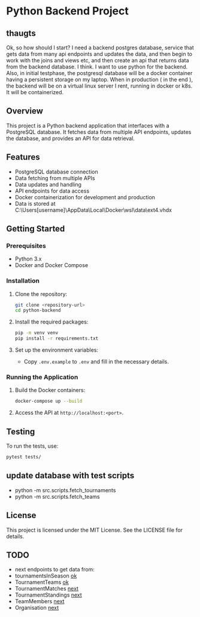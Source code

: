 # Python Backend Project
## thaugts
Ok, so how should I start? I need a backend postgres database, service that gets data from many api endpoints and updates the data, and then begin to work with the joins and views etc, and then create an api that returns data from the backend database. I think. I want to use python for the backend. Also, in initial testphase, the postgresql database will be a docker container having a persistent storage on my laptop. When in production ( in the end ), the backend will be on a virtual linux server I rent, running in docker or k8s. It will be containerized.

## Overview
This project is a Python backend application that interfaces with a PostgreSQL database. It fetches data from multiple API endpoints, updates the database, and provides an API for data retrieval.

## Features
- PostgreSQL database connection
- Data fetching from multiple APIs
- Data updates and handling
- API endpoints for data access
- Docker containerization for development and production
- Data is stored at C:\Users\[username]\AppData\Local\Docker\wsl\data\ext4.vhdx

## Getting Started

### Prerequisites
- Python 3.x
- Docker and Docker Compose

### Installation
1. Clone the repository:
   ```bash
   git clone <repository-url>
   cd python-backend
   ```

2. Install the required packages:
   ```bash
   pip -m venv venv
   pip install -r requirements.txt
   ```

3. Set up the environment variables:
   - Copy `.env.example` to `.env` and fill in the necessary details.

### Running the Application
1. Build the Docker containers:
   ```bash
   docker-compose up --build
   ```

2. Access the API at `http://localhost:<port>`.

## Testing
To run the tests, use:
```bash
pytest tests/
```

## update database with test scripts
- python -m src.scripts.fetch_tournaments
- python -m src.scripts.fetch_teams


## License
This project is licensed under the MIT License. See the LICENSE file for details.


## TODO
- next endpoints to get data from:
- tournamentsInSeason [ok](https://sf34-terminlister-prod-app.azurewebsites.net/ta/Tournament/Season/201036)
- TournamentTeams [ok](https://sf34-terminlister-prod-app.azurewebsites.net/ta/TournamentTeams/?tournamentId={{tournamentId}})
- TournamentMatches [next](https://sf34-terminlister-prod-app.azurewebsites.net/ta/TournamentMatches/?tournamentId={{tournamentId}})
- TournamentStandings [next](https://sf34-terminlister-prod-app.azurewebsites.net/ta/TournamentStandings/?tournamentId={{tournamentId}})
- TeamMembers [next](https://sf34-terminlister-prod-app.azurewebsites.net/ta/TeamMembers/{{teamId}})
- Organisation [next](https://sf34-terminlister-prod-app.azurewebsites.net/org/Organisation?orgIds={{orgId}})